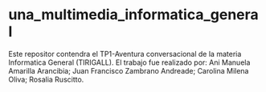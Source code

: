 # una_multimedia_informatica_general
Este repositor contendra el TP1-Aventura conversacional de la materia Informatica General (TIRIGALL). El trabajo fue realizado por: Ani Manuela Amarilla Arancibia; Juan Francisco Zambrano Andreade; Carolina Milena Oliva; Rosalia Ruscitto.
